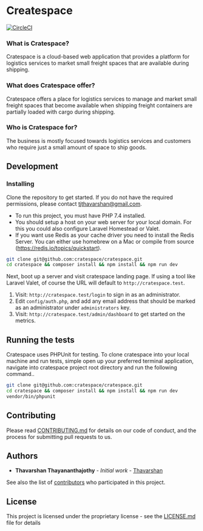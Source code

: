 # Createspace

[![CircleCI](https://circleci.com/gh/cratespace/cratespace.svg?style=svg&circle-token=12afa979588901907a76c6f2a883cab949cc7f28)](https://github.com/cratespace/cratespace/)

### What is Cratespace?

Cratespace is a cloud-based web application that provides a platform for logistics services to market small freight spaces that are available during shipping.

### What does Cratespace offer?

Cratespace offers a place for logistics services to manage and market small freight spaces that become available when shipping freight containers are partially loaded with cargo during shipping.

### Who is Cratespace for?

The business is mostly focused towards logistics services and customers who require just a small amount of space to ship goods.

## Development

### Installing

Clone the repository to get started. If you do not have the required permissions, please contact <tjthavarshan@gmail.com>.

* To run this project, you must have PHP 7.4 installed.
* You should setup a host on your web server for your local domain. For this you could also configure Laravel Homestead or Valet. 
* If you want use Redis as your cache driver you need to install the Redis Server. You can either use homebrew on a Mac or compile from source (https://redis.io/topics/quickstart).

```bash
git clone git@github.com:cratespace/cratespace.git
cd cratespace && composer install && npm install && npm run dev
```

Next, boot up a server and visit cratespace landing page. If using a tool like Laravel Valet, of course the URL will default to `http://cratespace.test`. 

1. Visit: `http://cratespace.test/login` to sign in as an administrator.
2. Edit `config/auth.php`, and add any email address that should be marked as an administrator under `administrators` key.
3. Visit: `http://cratespace.test/admin/dashboard` to get started on the metrics.

## Running the tests

Cratespace uses PHPUnit for testing. To clone cratespace into your local machine and run tests, simple open up your preferred terminal application, navigate into cratespace project root directory and run the following command..

```bash
git clone git@github.com:cratespace/cratespace.git
cd cratespace && composer install && npm install && npm run dev
vendor/bin/phpunit
```

## Contributing

Please read [CONTRIBUTING.md](https://github.com/Thavarshan/cratespace/blob/49964bea98f3b34ddb6ce59519b14e2885dc7413/CONTRIBUTING.md) for details on our code of conduct, and the process for submitting pull requests to us.

## Authors

* **Thavarshan Thayananthajothy** - *Initial work* - [Thavarshan](https://github.com/Thavarshan)

See also the list of [contributors](https://github.com/Thavarshan/cratespace/contributors) who participated in this project.

## License

This project is licensed under the proprietary license - see the [LICENSE.md](https://github.com/Thavarshan/cratespace/blob/49964bea98f3b34ddb6ce59519b14e2885dc7413/LICENSE.md) file for details
